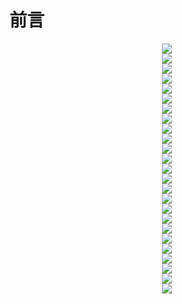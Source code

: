 # 前言

<div align = "center"><img src = "images/000117.jpg"/></div>  


<div align = "center"><img src="images/000101.jpg" /></div>   

<div align = "center"><img src="images/000400.jpg" /></div>   

<div align = "center"><img src="images/000118.jpg" /></div>   

<div align = "center"><img src="images/000417.jpg" /></div>   

<div align = "center"><img src="images/000319.jpg" /></div>   

<div align = "center"><img src="images/000377.jpg" /></div>   

<div align = "center"><img src="images/000147.jpg" /></div>   

<div align = "center"><img src="images/000446.jpg" /></div>   

<div align = "center"><img src="images/000166.jpg" /></div>   

<div align = "center"><img src="images/000466.jpg" /></div>   

<div align = "center"><img src="images/000214.jpg" /></div>   

<div align = "center"><img src="images/000512.jpg" /></div>   

<div align = "center"><img src="images/000230.jpg" /></div>   

<div align = "center"><img src="images/000530.jpg" /></div>   

<div align = "center"><img src="images/000251.jpg" /></div>   

<div align = "center"><img src="images/000001.jpg" /></div>   

<div align = "center"><img src="images/000295.jpg" /></div>   

<div align = "center"><img src="images/000016.jpg" /></div>   

<div align = "center"><img src="images/000311.jpg" /></div>   

<div align = "center"><img src="images/000050.jpg" /></div>   

<div align = "center"><img src="images/000348.jpg" /></div>   

<div align = "center"><img src="images/000071.jpg" /></div>   

<div align = "center"><img src="images/000364.jpg" /></div>   

<div align = "center"><img src="images/000112.jpg" /></div>   